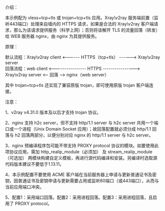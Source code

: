 介绍：

本示例配为 vless+tcp+tls 或 trojan+tcp+tls 应用。Xray\v2ray 服务端前置（监听443端口）处理来自墙内的 HTTPS 请求，如果是合法的 Xray\v2ray 客户端请求，那么为该请求提供服务（科学上网）；否则将该解开 TLS 的流量回落（转发）给 WEB 服务器 nginx，由 nginx 为其提供服务。

原理：

默认流程：Xray\v2ray client <------ HTTPS（tcp+tls） ------> Xray\v2ray server  
回落流程：web client <---------------- HTTPS ----------------> Xray\v2ray server <-- 回落 --> nginx（web server）

其中 trojan+tcp+tls 还实现了兼容原版 trojan，即可使用原版 trojan 客户端连接。

注意：

1、v2ray v4.31.0 版本及以后才支持 trojan 协议。

2、nginx 支持 h2c server，但不支持 http/1.1 server 与 h2c server 共用一个端口或一个进程（Unix Domain Socket 应用）；故回落配置就必须分成 http/1.1 回落与 h2 回落两部分，以便分别对应 nginx 的 http/1.1 server 与 h2c server。

3、nginx 预编译程序包可能不带支持 PROXY protocol 协议的模块。如要使用此项协议应用，需加 http_realip_module（必须加） 及 stream_realip_module（可选加） 两模块构建自定义模板，再进行源代码编译和安装。另编译时选取源代码版本建议不要低于1.13.11。

4、本示例配置不要使用 ACME 客户端在当前服务器上申请与更新普通证书及密钥，因普通证书及密钥申请与更新需要占用或监听80端口（或443端口），从而与当前应用端口冲突。

5、配置1：采用端口回落。配置2：采用进程回落。配置3：采用进程回落，且启用了 PROXY protocol。
